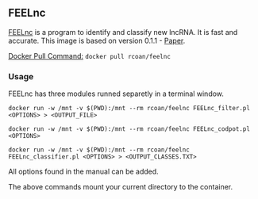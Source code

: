 ## FEELnc

[FEELnc](https://github.com/tderrien/FEELnc) is a program to identify and classify new lncRNA. It is fast and accurate. This image is based on version 0.1.1 - [Paper](http://nar.oxfordjournals.org/content/early/2017/01/03/nar.gkw1306.full).

<u>Docker Pull Command:</u> `docker pull rcoan/feelnc`

### Usage

FEELnc has three modules runned separetly in a terminal window.

`docker run -w /mnt -v $(PWD):/mnt --rm rcoan/feelnc FEELnc_filter.pl <OPTIONS> > <OUTPUT_FILE>`

`docker run -w /mnt -v $(PWD):/mnt --rm rcoan/feelnc FEELnc_codpot.pl <OPTIONS>`

`docker run -w /mnt -v $(PWD):/mnt --rm rcoan/feelnc FEELnc_classifier.pl <OPTIONS> > <OUTPUT_CLASSES.TXT>`

All options found in the manual can be added.

The above commands mount your current directory to the container.
